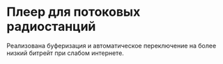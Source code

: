 # Плеер для потоковых радиостанций

Реализована буферизация и автоматическое переключение на более низкий битрейт при слабом интернете.